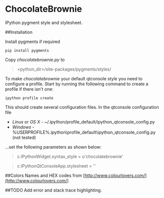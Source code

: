ChocolateBrownie
================

IPython pygment style and stylesheet.

##Installation

Install pygments if required

```pip install pygments```

Copy _chocolatebrownie.py_ to 

><python_dir>/site-packages/pygments/styles/ 


To make _chocolatebrownie_ your default qtconsole style you need to configure a profile. Start by running the following command to create a profile if there isn't one:

```ipython profile create```

This should create several configuration files. In the qtconsole configuration file

* _Linux_ or _OS X_ - ~/.ipython/profile_default/ipython_qtconsole_config.py
* _Windows_ - %USERPROFILE%\.ipython\profile_default\ipython_qtconsole_config.py (not tested)

...set the following parameters as shown below:

>c.IPythonWidget.syntax_style = u'chocolatebrownie'

>c.IPythonQtConsoleApp.stylesheet = '<path to chocolatebrownie.css>'


##Colors
Names and HEX codes from [http://www.colourlovers.com/](http://www.colourlovers.com/)


##TODO
Add error and stack trace highlighting.